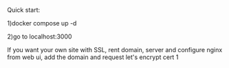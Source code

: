 Quick start:

1)docker compose up -d

2)go to localhost:3000

If you want your own site with SSL, rent domain, server and configure nginx from web ui, add the domain and request let's encrypt cert
1
